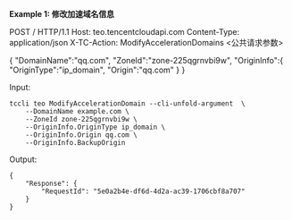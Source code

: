 **Example 1: 修改加速域名信息**

POST / HTTP/1.1
Host: teo.tencentcloudapi.com
Content-Type: application/json
X-TC-Action: ModifyAccelerationDomains
<公共请求参数>

{
    "DomainName":"qq.com",
    "ZoneId":"zone-225qgrnvbi9w",
    "OriginInfo":{
        "OriginType":"ip_domain",
        "Origin":"qq.com"
    }
}

Input: 

```
tccli teo ModifyAccelerationDomain --cli-unfold-argument  \
    --DomainName example.com \
    --ZoneId zone-225qgrnvbi9w \
    --OriginInfo.OriginType ip_domain \
    --OriginInfo.Origin qq.com \
    --OriginInfo.BackupOrigin 
```

Output: 
```
{
    "Response": {
        "RequestId": "5e0a2b4e-df6d-4d2a-ac39-1706cbf8a707"
    }
}
```

